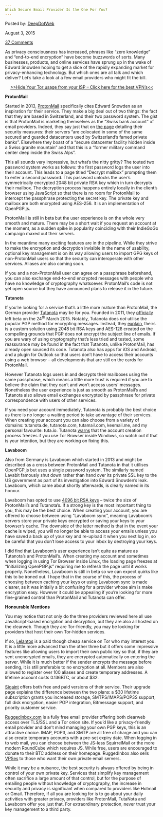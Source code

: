 ```yaml
---
Which Secure Email Provider Is the One For You?
---
```

<article class="post-listing post-10325 post type-post status-publish format-standard has-post-thumbnail hentry category-deepdot-news tag-email tag-provider tag-secure">
    
<div class="post-inner">
    
    
    
<span>Posted by: <a href="https://www.deepdotweb.com/author/admin/" title="">DeepDotWeb </a></span>
    
    
<span>August 3, 2015</span>

    
<span><a href="https://www.deepdotweb.com/2015/08/03/which-secure-email-provider-is-the-one-for-you/#comments">37 Comments</a></span>
</p>
<div class="clear"></div>
    
<div class="entry">
    
<p>As privacy consciousness has increased, phrases like “zero knowledge” and “end-to-end encryption” have become buzzwords of sorts. Many businesses, products, and online services have sprung up in the wake of Edward Snowden hoping to get a slice of the rapidly expanding market for privacy-enhancing technology. But which ones are all talk and which deliver? Let&#8217;s take a look at a few email providers who might fit the bill.</p>
<p style="text-align: center;"><a href="https://www.deepdotweb.com/vpn-comparison-chart/">&gt;&gt;Hide Your Tor usage from your ISP &#8211; Click here for the best VPN&#8217;s&lt;&lt; </a></p>
<p><strong>ProtonMail</strong></p>
<p>Started in 2013, <a href="https://protonmail.ch/">ProtonMail</a> specifically cites Edward Snowden as an inspiration for their service. They make a big deal out of two things: the fact that they are based in Switzerland, and their two password system. The gist is that ProtonMail is marketing themselves as the “Swiss bank account” of email providers. Indeed, they say just that on <a href="https://protonmail.ch/pages/security-details">the page</a> detailing their security measures: their servers “are colocated in some of the same secured and guarded datacenters used by Switzerland&#8217;s famed private banks”. Elsewhere they boast of a “secure datacenter facility hidden inside a Swiss granite mountain” and that this is a “former military command center deep inside the Swiss Alps”.</p>
<p>This all sounds very impressive, but what&#8217;s the nitty gritty? The touted two password system works as follows: the first password logs the user into their account. This leads to a page titled “Decrypt mailbox” prompting them to enter a second password. This password unlocks the user&#8217;s symmetrically encrypted 2048 bit private RSA key which in turn decrypts their mailbox. The decryption process happens entirely locally in the client&#8217;s browser using JavaScript so that there is no room for ProtonMail to intercept the passphrase protecting the secret key. The private key and mailbox are both encrypted using AES-256. It is an implementation of OpenPGP.js.</p>
<p>ProtonMail is still in beta but the user experience is on the whole very smooth and mature. There may be a short wait if you request an account at the moment, as a sudden spike in popularity coinciding with their IndieGoGo campaign maxed out their servers.</p>
<p>In the meantime many exciting features are in the pipeline. While they strive to make the encryption and decryption invisible in the name of usability, optional key management is on its way allowing users to import GPG keys of non-ProtonMail users so that the security can interoperate with other services. Aliases are also coming soon.</p>
<p>If you and a non-ProtonMail user can agree on a passphrase beforehand, you can also exchange end-to-end encrypted messages with people who have no knowledge of cryptography whatsoever. ProtonMail&#8217;s code is not yet open source but they have announced plans to release it in the future.</p>
<p><strong>Tutanota</strong></p>
<p>If you&#8217;re looking for a service that&#8217;s a little more mature than ProtonMail, the German provider <a href="https://tutanota.de/">Tutanota</a> may be for you. Founded in 2011, they <a href="https://tutanota.de/blog/posts/beta-time-is-over-release-notes">officially</a> left beta on the 24<sup>th</sup> March 2015. Notably, Tutanota does <em>not </em>utilise the popular PGP method for encrypting messages. Instead, they <a href="https://tutanota.uservoice.com/knowledgebase/articles/470724-why-does-tutanota-not-use-pgp">explain</a>, theirs is a custom solution using 2048 bit RSA keys and AES-128 created on the compelling grounds that PGP does not encrypt the subject line of emails. If you are wary of using cryptography that&#8217;s less tried and tested, some reassurance may be found in the fact that Tutanota, unlike ProtonMail, has already open sourced its code. Tutanota also has apps for iOS and Android, and a plugin for Outlook so that users don&#8217;t have to access their accounts using a web browser – all developments that are still on the cards for ProtonMail.</p>
<p>However Tutanota logs users in and decrypts their mailboxes using the same passphrase, which means a little more trust is required if you are to believe the claim that they can&#8217;t and won&#8217;t access users&#8217; messages. Nonetheless the user experience is just as smooth as ProtonMail&#8217;s and Tutanota also allows email exchanges encrypted by passphrase for private correspondence with users of other services.</p>
<p>If you need your account immediately, Tutanota is probably the best choice as there is no longer a waiting period to take advantage of their services. When creating your account you can also choose from a variety of domains: tutanota.de, tutanota.com, tutamail.com, keemail.me, and my personal favourite: tuta.io. Tutanota <a href="https://tutanota.de/blog/posts/tutanota-and-tor">warns</a> that the account creation process freezes if you use Tor Browser inside Windows, so watch out if that is your intention, but they are working on fixing this.</p>
<p><strong>Lavaboom</strong></p>
<p>Also from Germany is Lavaboom which started in 2013 and might be described as a cross between ProtonMail and Tutanota in that it utilises OpenPGP.js but uses a single password system. The similarly named Lavabit famously shut down rather than hand over its private SSL key to the US government as part of its investigation into Edward Snowden&#8217;s leak. Lavaboom, which came about shortly afterwards, is clearly named in its honour.</p>
<p>Lavaboom has opted to use <a href="https://lavaboom.com/security">4096 bit RSA keys</a> – twice the size of ProtonMail&#8217;s and Tutanota&#8217;s. If a strong key is the most important thing to you, this may be the best choice. When creating your account, you are offered to choose between using “Lavaboom sync”, meaning Lavaboom&#8217;s servers store your private keys encrypted or saving your keys to your browser&#8217;s cache. The downside of the latter method is that in the event your cache is wiped, you will no longer be able to access your emails unless you have saved a back up of your key and re-upload it when you next log in, so be careful that you don&#8217;t lose access to your inbox by destroying your keys.</p>
<p>I did find that Lavaboom&#8217;s user experience isn&#8217;t quite as mature as Tutanota&#8217;s and ProtonMail&#8217;s. When creating my account and sometimes when logging in using Tor Browser inside Linux, the loading page freezes at “Initializing OpenPGP.js” requiring me to refresh the page until it works properly. Nonetheless, Lavaboom is still in beta so we can expect quirks like this to be ironed out. I hope that in the course of this, the process of choosing between caching your keys or using Lavaboom sync is made clearer, as it was initially a bit confusing for a provider whose aim is make encryption easy. However it could be appealing if you&#8217;re looking for more fine-grained control than ProtonMail and Tutanota can offer.</p>
<p><strong>Honourable Mentions</strong></p>
<p>You may notice that not only do the three providers reviewed here all use JavaScript-based encryption and decryption, but they are also all hosted on the clearweb. Though they are Tor-friendly, you may be looking for providers that host their own Tor-hidden services.</p>
<p>If so, <a href="http://lelantoss7bcnwbv.onion/">Lelantos</a> is a paid though cheap service on Tor who may interest you. It is a little more advanced than the other three but it offers some impressive features like allowing users to import their own public key so that, if they are sent unencrypted emails, they are encrypted automatically on entering the server. While it is much better if the sender encrypts the message before sending, it is still preferable to no encryption at all. Members are also allowed to register over 100 aliases and create temporary addresses. A lifetime account costs 0.136BTC, or about $32.</p>
<p><a href="http://sigaintevyh2rzvw.onion/">S</a><a href="http://sigaintevyh2rzvw.onion/">igaint</a> offers both free and paid versions of their service. Their upgrade page explains the difference between the two plans: a $30 lifetime subscription grants you increased storage, SMTPS/IMAPS/POP3S support, full disk encryption, easier PGP integration, Bitmessage support, and priority customer service.</p>
<p><a href="http://s4bysmmsnraf7eut.onion/">R</a><a href="http://s4bysmmsnraf7eut.onion/">uggedinbox.com</a> is a fully free email provider offering both clearweb access over TLS/SSL and a Tor onion site. If you&#8217;d like a privacy-friendly email provider and don&#8217;t mind managing your own PGP keys, this is an attractive choice. IMAP, POP3, and SMTP are all free of charge and you can also create temporary accounts with a pre-set expiry date. When logging in to web mail, you can choose between the JS-less SquirrelMail or the more modern RoundCube which requires JS. While free, users are encouraged to donate to their BTC address on their homepage. RuggedInbox also sells <a href="http://s4bysmmsnraf7eut.onion/prices.php">VPSes</a> to those who want their own private email servers.</p>
<p>While it may be a nuisance, the best security is always offered by being in control of your own private key. Services that simplify key management often sacrifice a large amount of that control, but for the purpose of emailing people without knowledge of cryptography, the increase in security and privacy is significant when compared to providers like Hotmail or Gmail. Therefore, if all you are looking for is to go about your daily activities with greater privacy, providers like ProtonMail, TutaNota and Lavaboom offer you just that. For extraordinary protection, never trust your key management to a third party.</p>
    
    
</div><!-- .entry /-->
<span style="display:none"><a href="https://www.deepdotweb.com/tag/email/" rel="tag">email</a> <a href="https://www.deepdotweb.com/tag/provider/" rel="tag">provider</a> <a href="https://www.deepdotweb.com/tag/secure/" rel="tag">secure</a></span>				<span style="display:none" class="updated">2015-08-03</span>
<div style="display:none" class="vcard author" itemprop="author" itemscope itemtype="http://schema.org/Person"><strong class="fn" itemprop="name"><a href="https://www.deepdotweb.com/author/admin/" title="Posts by DeepDotWeb" rel="author">DeepDotWeb</a></strong></div>
    
    
</div><!-- .post-inner -->
</article><!-- .post-listing -->

